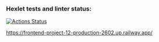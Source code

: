### Hexlet tests and linter status:
[![Actions Status](https://github.com/susemaa/frontend-project-12/workflows/hexlet-check/badge.svg)](https://github.com/susemaa/frontend-project-12/actions)

https://frontend-project-12-production-2602.up.railway.app/